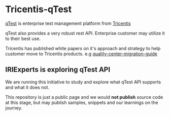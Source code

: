 # Tricentis-qTest
[qTest](https://www.tricentis.com/products/unified-test-management-qtest) is enterprise test management platform from [Tricentis](https://www.tricentis.com)

qTest also provides a very robust rest API. Enterprise customer may utilize it to their best use.

Tricentis has published white papers on it's approach and strategy to help customer move to Tricentis products. 
e.g [quality-center-migration-guide](https://www.tricentis.com/resources/quality-center-migration-guide)

## IRIExperts is exploring qTest API
We are running this initiative to study and explore what qTest API supports and what it does not.

This repository is just a public page and we would **not publish** source code at this stage, but may publish samples, snippets and our learnings on the journey.
